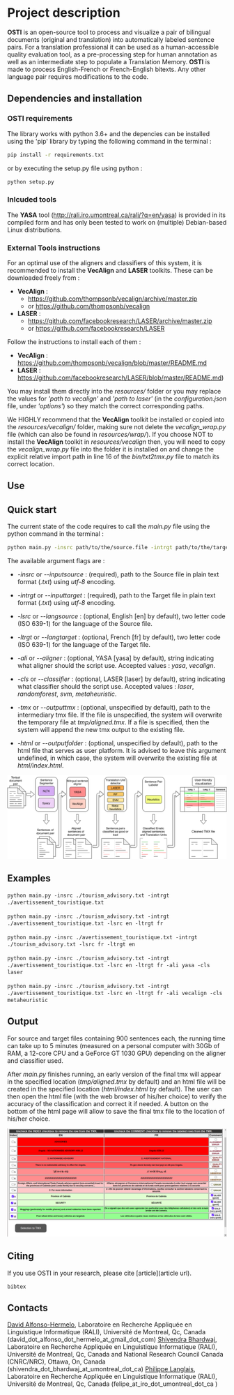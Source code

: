 # Project description
**OSTI** is an open-source tool to process and visualize a pair of bilingual documents (original and translation) into automatically labeled sentence pairs.  For a translation professional it can be used as a human-accessible quality evaluation tool, as a pre-processing step for human annotation as well as an intermediate step to populate a Translation Memory. **OSTI** is made to process English-French or French-English bitexts. Any other language pair requires modifications to the code. 

## Dependencies and installation

### OSTI requirements

The library works with python 3.6+ and the depencies can be installed using the 'pip' library by typing the following command in the terminal :

```bash
pip install -r requirements.txt
```

or by executing the setup.py file using python :

```bash
python setup.py
```

### Inlcuded tools

The **YASA** tool (http://rali.iro.umontreal.ca/rali/?q=en/yasa) is provided in its compiled form and has only been tested to work on (multiple) Debian-based Linux distributions.


### External Tools instructions
For an optimal use of the aligners and classifiers of this system, it is recommended to install the **VecAlign** and
**LASER** toolkits. These can be downloaded freely from :
* **VecAlign** : 
  * https://github.com/thompsonb/vecalign/archive/master.zip 
  * or  https://github.com/thompsonb/vecalign
* **LASER** : 
  * https://github.com/facebookresearch/LASER/archive/master.zip
  * or  https://github.com/facebookresearch/LASER

Follow the instructions to install each of them :
* **VecAlign** : https://github.com/thompsonb/vecalign/blob/master/README.md
* **LASER** : https://github.com/facebookresearch/LASER/blob/master/README.md)

You may install them directly into the *resources/* folder or you may replace the values for *'path to vecalign'* and *'path to laser'* (in the *configuration.json* file, under *'options'*) so they match the correct corresponding paths. 

We HIGHLY recommend that the **VecAlign** toolkit be installed or copied into the *resources/vecalign/* folder,
making sure not delete the *vecalign\_wrap.py* file (which can also be found in *resources/wrap/*).
If you choose NOT to install the **VecAlign** toolkit in *resources/vecalign* then, you will need to copy
the *vecalign\_wrap.py* file into the folder it is installed on and change the explicit relative import path in
line 16 of the *bin/txt2tmx.py* file to match its correct location.

## Use

## Quick start

The current state of the code requires to call the *main.py* file using the python command in the terminal :

```bash
python main.py -insrc path/to/the/source.file -intrgt path/to/the/target.file -lsrc en -ltrgt fr \[-other_flags\]
```

The available argument flags are :
* *-insrc* or *--inputsource* : (required), path to the Source file in plain text format (*.txt*) using *utf-8* encoding.
* *-intrgt* or *--inputtarget* : (required), path to the Target file in plain text format (*.txt*) using *utf-8* encoding.

* *-lsrc* or *--langsource* : (optional, English \[en\] by default), two letter code (ISO 639-1) for the language of the Source file.
* *-ltrgt* or *--langtarget* : (optional, French \[fr\] by default), two letter code (ISO 639-1) for the language of the Target file.

* *-ali* or *--aligner* : (optional, YASA \[yasa\] by default), string indicating what aligner should the script use. Accepted values : *yasa*, *vecalign*.
* *-cls* or *--classifier* : (optional, LASER \[laser\] by default), string indicating what classifier should the script use. Accepted values : *laser*, *randomforest*, *svm*, *metaheuristic*.

* *-tmx* or *--outputtmx* : (optional, unspecified by default), path to the intermediary tmx file. If the file is unspecified, the system will overwrite the temporary file at *tmp/aligned.tmx*. If a file is specified, then the system will append the new tmx output to the existing file.
* *-html* or *--outputfolder* : (optional, unspecified by default), path to the html file that serves as user platform. It is advised to leave this argument undefined, in which case, the system will overwrite the existing file at *html/index.html*.


![OSTI pipeline](./paper/pipeline.png)


## Examples

```
python main.py -insrc ./tourism_advisory.txt -intrgt ./avertissement_touristique.txt

python main.py -insrc ./tourism_advisory.txt -intrgt ./avertissement_touristique.txt -lsrc en -ltrgt fr

python main.py -insrc ./avertissement_touristique.txt -intrgt ./tourism_advisory.txt -lsrc fr -ltrgt en

python main.py -insrc ./tourism_advisory.txt -intrgt ./avertissement_touristique.txt -lsrc en -ltrgt fr -ali yasa -cls laser

python main.py -insrc ./tourism_advisory.txt -intrgt ./avertissement_touristique.txt -lsrc en -ltrgt fr -ali vecalign -cls metaheuristic
```

## Output

For source and target files containing 900 sentences each, the running time can take up to 5 minutes (measured on a personal computer with 30Gb of RAM, a 12-core CPU and a GeForce GT 1030 GPU) depending on the aligner and classifier used.

After *main.py* finishes running, an early version of the final tmx will appear in the specified location (*tmp/aligned.tmx* by default) and an html file will be created in the specified location (*html/index.html* by default). The user can then open the html file (with the web browser of his/her choice) to verify the accuracy of the classification and correct it if needed. A button on the bottom of the html page will allow to save the final tmx file to the location of his/her choice.

![User html platform](./paper/visual.png)


## Citing
If you use OSTI in your research, please cite [article](article url).
```
bibtex
```

## Contacts

[David Alfonso-Hermelo](http://www-etud.iro.umontreal.ca/~alfonsda/), Laboratoire en Recherche Appliquée en Linguistique Informatique (RALI), Université de Montreal, Qc, Canada (david_dot_alfonso_dot_hermelo_at_gmail_dot_com)
[Shivendra Bhardwaj](https://www.linkedin.com/in/shivendra-bhardwaj-911a7038/), Laboratoire en Recherche Appliquée en Linguistique Informatique (RALI), Université de Montreal, Qc, Canada and National Research Council Canada (CNRC/NRC), Ottawa, On, Canada (shivendra_dot_bhardwaj_at_umontreal_dot_ca)
[Philippe Langlais](https://www.iro.umontreal.ca/~felipe/new-home/frontal.php?page=resume.html), Laboratoire en Recherche Appliquée en Linguistique Informatique (RALI), Université de Montreal, Qc, Canada (felipe_at_iro_dot_umontreal_dot_ca )

